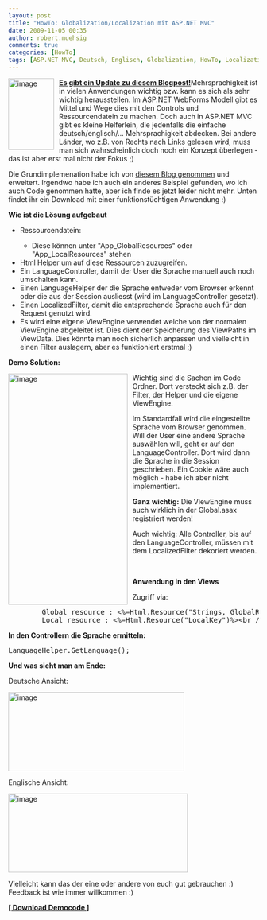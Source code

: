 ```yaml
---
layout: post
title: "HowTo: Globalization/Localization mit ASP.NET MVC"
date: 2009-11-05 00:35
author: robert.muehsig
comments: true
categories: [HowTo]
tags: [ASP.NET MVC, Deutsch, Englisch, Globalization, HowTo, Localization, MVC]
---
```

<p><a href="{{BASE_PATH}}/assets/wp-images/image867.png"><img style="border-right: 0px; border-top: 0px; margin: 0px 10px 0px 0px; border-left: 0px; border-bottom: 0px" height="144" alt="image" src="{{BASE_PATH}}/assets/wp-images/image_thumb52.png" width="92" align="left" border="0"></a><strong><a href="http://code-inside.de/blog/2011/08/02/best-practice-localization-lokalisierung-einer-asp-net-mvc-webapp/">Es gibt ein Update zu diesem Blogpost!</a></strong>Mehrsprachigkeit ist in vielen Anwendungen wichtig bzw. kann es sich als sehr wichtig herausstellen. Im ASP.NET WebForms Modell gibt es Mittel und Wege dies mit den Controls und Ressourcendatein zu machen. Doch auch in ASP.NET MVC gibt es kleine Helferlein, die jedenfalls die einfache deutsch/englisch/... Mehrsprachigkeit abdecken. Bei andere Länder, wo z.B. von Rechts nach Links gelesen wird, muss man sich wahrscheinlich doch noch ein Konzept überlegen - das ist aber erst mal nicht der Fokus ;)</p><!--more--> <p>Die Grundimplemenation habe ich von <a href="http://blog.eworldui.net/post/2008/10/ASPNET-MVC-Simplified-Localization-via-ViewEngines.aspx">diesem Blog genommen</a> und erweitert. Irgendwo habe ich auch ein anderes Beispiel gefunden, wo ich auch Code genommen hatte, aber ich finde es jetzt leider nicht mehr. Unten findet ihr ein Download mit einer funktionstüchtigen Anwendung :)</p> <p><strong>Wie ist die Lösung aufgebaut</strong></p> <ul> <li>Ressourcendatein:</li> <ul> <li>Diese können unter "App_GlobalResources" oder "App_LocalResources" stehen</li></ul> <li>Html Helper um auf diese Ressourcen zuzugreifen.</li> <li>Ein LanguageController, damit der User die Sprache manuell auch noch umschalten kann.</li> <li>Einen LanguageHelper der die Sprache entweder vom Browser erkennt oder die aus der Session ausliesst (wird im LanguageController gesetzt).</li> <li>Einen LocalizedFilter, damit die entsprechende Sprache auch für den Request genutzt wird.</li> <li>Es wird eine eigene ViewEngine verwendet welche von der normalen ViewEngine abgeleitet ist. Dies dient der Speicherung des ViewPaths im ViewData. Dies könnte man noch sicherlich anpassen und vielleicht in einen Filter auslagern, aber es funktioniert erstmal ;)</li></ul> <p><strong>Demo Solution:</strong></p> <p><a href="{{BASE_PATH}}/assets/wp-images/image868.png"><img style="border-right: 0px; border-top: 0px; margin: 0px 10px 0px 0px; border-left: 0px; border-bottom: 0px" height="465" alt="image" src="{{BASE_PATH}}/assets/wp-images/image_thumb53.png" width="240" align="left" border="0"></a> Wichtig sind die Sachen im Code Ordner. Dort versteckt sich z.B. der Filter, der Helper und die eigene ViewEngine. </p> <p>Im Standardfall wird die eingestellte Sprache vom Browser genommen. Will der User eine andere Sprache auswählen will, geht er auf den LanguageController. Dort wird dann die Sprache in die Session geschrieben. Ein Cookie wäre auch möglich - habe ich aber nicht implementiert.</p> <p><strong>Ganz wichtig:</strong> Die ViewEngine muss auch wirklich in der Global.asax registriert werden!</p> <p>Auch wichtig: Alle Controller, bis auf den LanguageController, müssen mit dem LocalizedFilter dekoriert werden.</p> <p>&nbsp;</p> <p><strong>Anwendung in den Views</strong></p> <p>Zugriff via:</p> <div class="wlWriterSmartContent" id="scid:812469c5-0cb0-4c63-8c15-c81123a09de7:e69e0f1c-6443-4ebf-b108-ff7148b25b04" style="padding-right: 0px; display: inline; padding-left: 0px; float: none; padding-bottom: 0px; margin: 0px; padding-top: 0px"><pre name="code" class="c#">		Global resource : &lt;%=Html.Resource("Strings, GlobalResourceKey") %&gt;&lt;br /&gt;
		Local resource : &lt;%=Html.Resource("LocalKey")%&gt;&lt;br /&gt;</pre></div>
<p><strong>In den Controllern die Sprache ermitteln:</strong> </p>
<div class="wlWriterSmartContent" id="scid:812469c5-0cb0-4c63-8c15-c81123a09de7:bd558717-4e76-4da2-b97d-f730e75f1745" style="padding-right: 0px; display: inline; padding-left: 0px; float: none; padding-bottom: 0px; margin: 0px; padding-top: 0px"><pre name="code" class="c#">LanguageHelper.GetLanguage(); </pre></div>
<p><strong>Und was sieht man am Ende:</strong></p>
<p>Deutsche Ansicht:</p>
<p><a href="{{BASE_PATH}}/assets/wp-images/image869.png"><img style="border-right: 0px; border-top: 0px; border-left: 0px; border-bottom: 0px" height="159" alt="image" src="{{BASE_PATH}}/assets/wp-images/image_thumb54.png" width="354" border="0"></a> </p>
<p>Englische Ansicht:</p>
<p><a href="{{BASE_PATH}}/assets/wp-images/image870.png"><img style="border-right: 0px; border-top: 0px; border-left: 0px; border-bottom: 0px" height="159" alt="image" src="{{BASE_PATH}}/assets/wp-images/image_thumb55.png" width="361" border="0"></a> </p>
<p>Vielleicht kann das der eine oder andere von euch gut gebrauchen :) Feedback ist wie immer willkommen :)</p>
<p><strong><a href="http://{{BASE_PATH}}/assets/files/democode/mvclocal/mvclocal.zip">[ Download Democode ]</a></strong></p>
